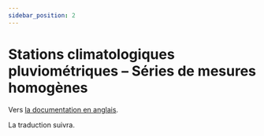 ```yaml
---
sidebar_position: 2
---
```


# Stations climatologiques pluviométriques – Séries de mesures homogènes

Vers [la documentation en anglais](https://opendatadocs.meteoswiss.ch/c-climate-data/c2-climate-percipitation-stations_homogeneous).

La traduction suivra.
